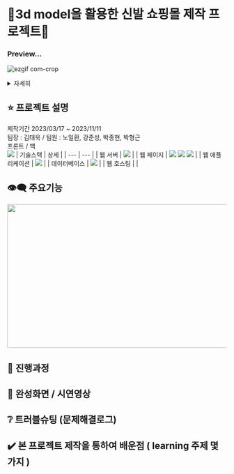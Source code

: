 # 👟3d model을 활용한 신발 쇼핑몰 제작 프로젝트:mans_shoe:

### Preview...
![ezgif com-crop](https://github.com/Github-AppData/Graduation_work/assets/100830409/877dbe1d-2be7-438d-acbe-c9b47ac1983c)
 
<details>
    <summary>자세히</summary>

<!-- summary 아래 한칸 공백 두고 내용 삽입 -->

![ezgif com-crop](https://github.com/Github-AppData/Graduation_work/assets/100830409/877dbe1d-2be7-438d-acbe-c9b47ac1983c) 
</details>

## :star: 프로젝트 설명
제작기간 2023/03/17 ~ 2023/11/11 <br/>
팀장 : 김태욱 / 팀원 : 노일환, 강준성, 박종현, 박형근 <br/>
프론트 / 백 <br/>
<img src="https://img.shields.io/badge/Sketchfab-1CAAD9?style=for-the-badge&logo=Sketchfab&logoColor=white">
| 기술스택 | 상세 |
| --- | --- |
| 웹 서버 |  <img src="https://img.shields.io/badge/Spring Boot-6DB33F?style=for-the-badge&logo=Spring Boot&logoColor=white"> |
| 웹 페이지 | <img src="https://img.shields.io/badge/Html5-E34F26?style=for-the-badge&logo=Html5&logoColor=white">                                                                     <img src="https://img.shields.io/badge/CSS3-1572B6?style=for-the-badge&logo=CSS3&logoColor=white">                                                                       <img src="https://img.shields.io/badge/JavaScript-F7DF1E?style=for-the-badge&logo=JavaScript&logoColor=white">                                                            |
| 웹 애플리케이션 | <img src="https://img.shields.io/badge/Thymeleaf-005F0F?style=for-the-badge&logo=Thymeleaf&logoColor=white"> |
| 데이터베이스 | <img src="https://img.shields.io/badge/MySQL-4479A1?style=for-the-badge&logo=MySQL&logoColor=white"> |
| 웹 호스팅 |  | <br/>
## :eye_speech_bubble: 주요기능
<img src = "https://user-images.githubusercontent.com/100830409/231042686-0a185190-c858-4e47-bef1-198aecc68022.png" width = " 660 " height = " 330 " >

## :page_with_curl: 진행과정

## :stars: 완성화면 / 시연영상

## :grey_question: 트러블슈팅 (문제해결로그)

## :heavy_check_mark: 본 프로젝트 제작을 통하여 배운점 ( learning 주제 몇가지 )
